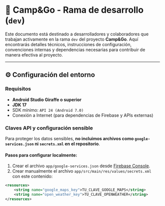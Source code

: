 # 🧪 Camp&Go - Rama de desarrollo (`dev`)

Este documento está destinado a desarrolladores y colaboradores que trabajan activamente en la rama `dev` del proyecto **Camp&Go**. Aquí encontrarás detalles técnicos, instrucciones de configuración, convenciones internas y dependencias necesarias para contribuir de manera efectiva al proyecto.

---

## ⚙️ Configuración del entorno

### Requisitos

- **Android Studio Giraffe o superior**  
- **JDK 17**  
- SDK mínimo: `API 24 (Android 7.0)`  
- Conexión a Internet (para dependencias de Firebase y APIs externas)

### Claves API y configuración sensible

Para proteger los datos sensibles, **no incluimos archivos como `google-services.json` ni `secrets.xml` en el repositorio**.

#### Pasos para configurar localmente:

1. Crear el archivo `app/google-services.json` desde [Firebase Console](https://console.firebase.google.com/).  
2. Crear manualmente el archivo `app/src/main/res/values/secrets.xml` con este contenido:

```xml
<resources>
    <string name="google_maps_key">TU_CLAVE_GOOGLE_MAPS</string>
    <string name="open_weather_key">TU_CLAVE_OPENWEATHER</string>
</resources>

